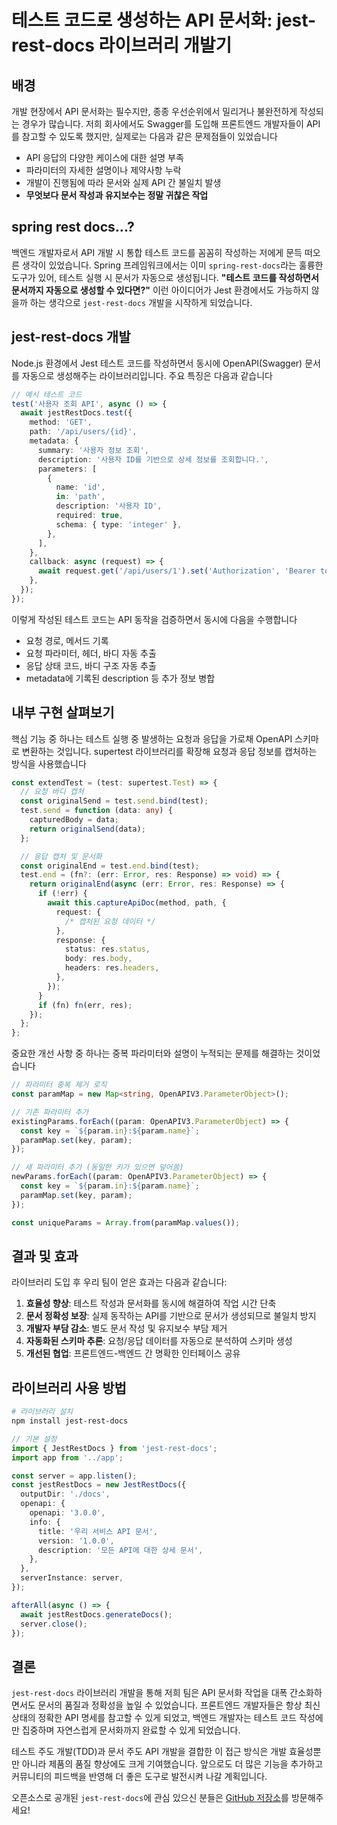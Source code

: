 # 테스트 코드로 생성하는 API 문서화: jest-rest-docs 라이브러리 개발기

## 배경

개발 현장에서 API 문서화는 필수지만, 종종 우선순위에서 밀리거나 불완전하게 작성되는 경우가 많습니다. 저희 회사에서도 Swagger를 도입해 프론트엔드 개발자들이 API를 참고할 수 있도록 했지만, 실제로는 다음과 같은 문제점들이 있었습니다

- API 응답의 다양한 케이스에 대한 설명 부족
- 파라미터의 자세한 설명이나 제약사항 누락
- 개발이 진행됨에 따라 문서와 실제 API 간 불일치 발생
- **무엇보다 문서 작성과 유지보수는 정말 귀찮은 작업**

## spring rest docs...?

백엔드 개발자로서 API 개발 시 통합 테스트 코드를 꼼꼼히 작성하는 저에게 문득 떠오른 생각이 있었습니다. Spring 프레임워크에서는 이미 `spring-rest-docs`라는 훌륭한 도구가 있어, 테스트 실행 시 문서가 자동으로 생성됩니다. **"테스트 코드를 작성하면서 문서까지 자동으로 생성할 수 있다면?"** 이런 아이디어가 Jest 환경에서도 가능하지 않을까 하는 생각으로 `jest-rest-docs` 개발을 시작하게 되었습니다.

## jest-rest-docs 개발

Node.js 환경에서 Jest 테스트 코드를 작성하면서 동시에 OpenAPI(Swagger) 문서를 자동으로 생성해주는 라이브러리입니다. 주요 특징은 다음과 같습니다

```typescript
// 예시 테스트 코드
test('사용자 조회 API', async () => {
  await jestRestDocs.test({
    method: 'GET',
    path: '/api/users/{id}',
    metadata: {
      summary: '사용자 정보 조회',
      description: '사용자 ID를 기반으로 상세 정보를 조회합니다.',
      parameters: [
        {
          name: 'id',
          in: 'path',
          description: '사용자 ID',
          required: true,
          schema: { type: 'integer' },
        },
      ],
    },
    callback: async (request) => {
      await request.get('/api/users/1').set('Authorization', 'Bearer token').expect(200);
    },
  });
});
```

이렇게 작성된 테스트 코드는 API 동작을 검증하면서 동시에 다음을 수행합니다

- 요청 경로, 메서드 기록
- 요청 파라미터, 헤더, 바디 자동 추출
- 응답 상태 코드, 바디 구조 자동 추출
- metadata에 기록된 description 등 추가 정보 병합

## 내부 구현 살펴보기

핵심 기능 중 하나는 테스트 실행 중 발생하는 요청과 응답을 가로채 OpenAPI 스키마로 변환하는 것입니다. supertest 라이브러리를 확장해 요청과 응답 정보를 캡처하는 방식을 사용했습니다

```typescript
const extendTest = (test: supertest.Test) => {
  // 요청 바디 캡처
  const originalSend = test.send.bind(test);
  test.send = function (data: any) {
    capturedBody = data;
    return originalSend(data);
  };

  // 응답 캡처 및 문서화
  const originalEnd = test.end.bind(test);
  test.end = (fn?: (err: Error, res: Response) => void) => {
    return originalEnd(async (err: Error, res: Response) => {
      if (!err) {
        await this.captureApiDoc(method, path, {
          request: {
            /* 캡처된 요청 데이터 */
          },
          response: {
            status: res.status,
            body: res.body,
            headers: res.headers,
          },
        });
      }
      if (fn) fn(err, res);
    });
  };
};
```

중요한 개선 사항 중 하나는 중복 파라미터와 설명이 누적되는 문제를 해결하는 것이었습니다

```typescript
// 파라미터 중복 제거 로직
const paramMap = new Map<string, OpenAPIV3.ParameterObject>();

// 기존 파라미터 추가
existingParams.forEach((param: OpenAPIV3.ParameterObject) => {
  const key = `${param.in}:${param.name}`;
  paramMap.set(key, param);
});

// 새 파라미터 추가 (동일한 키가 있으면 덮어씀)
newParams.forEach((param: OpenAPIV3.ParameterObject) => {
  const key = `${param.in}:${param.name}`;
  paramMap.set(key, param);
});

const uniqueParams = Array.from(paramMap.values());
```

## 결과 및 효과

라이브러리 도입 후 우리 팀이 얻은 효과는 다음과 같습니다:

1. **효율성 향상**: 테스트 작성과 문서화를 동시에 해결하여 작업 시간 단축
2. **문서 정확성 보장**: 실제 동작하는 API를 기반으로 문서가 생성되므로 불일치 방지
3. **개발자 부담 감소**: 별도 문서 작성 및 유지보수 부담 제거
4. **자동화된 스키마 추론**: 요청/응답 데이터를 자동으로 분석하여 스키마 생성
5. **개선된 협업**: 프론트엔드-백엔드 간 명확한 인터페이스 공유

## 라이브러리 사용 방법

```bash
# 라이브러리 설치
npm install jest-rest-docs
```

```typescript
// 기본 설정
import { JestRestDocs } from 'jest-rest-docs';
import app from '../app';

const server = app.listen();
const jestRestDocs = new JestRestDocs({
  outputDir: './docs',
  openapi: {
    openapi: '3.0.0',
    info: {
      title: '우리 서비스 API 문서',
      version: '1.0.0',
      description: '모든 API에 대한 상세 문서',
    },
  },
  serverInstance: server,
});

afterAll(async () => {
  await jestRestDocs.generateDocs();
  server.close();
});
```

## 결론

`jest-rest-docs` 라이브러리 개발을 통해 저희 팀은 API 문서화 작업을 대폭 간소화하면서도 문서의 품질과 정확성을 높일 수 있었습니다. 프론트엔드 개발자들은 항상 최신 상태의 정확한 API 명세를 참고할 수 있게 되었고, 백엔드 개발자는 테스트 코드 작성에만 집중하며 자연스럽게 문서화까지 완료할 수 있게 되었습니다.

테스트 주도 개발(TDD)과 문서 주도 API 개발을 결합한 이 접근 방식은 개발 효율성뿐만 아니라 제품의 품질 향상에도 크게 기여했습니다. 앞으로도 더 많은 기능을 추가하고 커뮤니티의 피드백을 반영해 더 좋은 도구로 발전시켜 나갈 계획입니다.

오픈소스로 공개된 `jest-rest-docs`에 관심 있으신 분들은 [GitHub 저장소](https://github.com/Minseok-2001/jest-rest-docs)를 방문해주세요!
